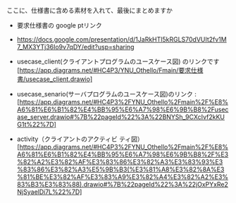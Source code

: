 ここに、仕様書に含める素材を入れて、最後にまとめますか

- 要求仕様書の google ptリンク
- https://docs.google.com/presentation/d/1JaRkHTl5kRGLS70dVUIt2fv1M7_MX3YTj36Io9v7qDY/edit?usp=sharing

- usecase_client(クライアントプログラムのユースケース図) のリンクです[https://app.diagrams.net/#HC4P3/YNU_Othello/Fmain/要求仕様書/usecase_client.drawio]

- usecase_senario(サーバプログラムのユースケース図)のリンク : [https://app.diagrams.net/#HC4P3%2FYNU_Othello%2Fmain%2F%E8%A6%81%E6%B1%82%E4%BB%95%E6%A7%98%E6%9B%B8%2Fusecase_server.drawio#%7B%22pageId%22%3A%22BNYSh_9CXcIvf2kKUG1t%22%7D]

- activity（クライアントのアクティビ
  ティ図） [https://app.diagrams.net/#HC4P3%2FYNU_Othello%2Fmain%2F%E8%A6%81%E6%B1%82%E4%BB%95%E6%A7%98%E6%9B%B8%2F%E3%82%A2%E3%82%AF%E3%83%86%E3%82%A3%E3%83%93%E3%83%86%E3%82%A3%E5%9B%B3(%E3%81%A8%E3%82%8A%E3%81%BE%E3%82%AF%E3%83%A9%E3%82%A4%E3%82%A2%E3%83%B3%E3%83%88).drawio#%7B%22pageId%22%3A%22jOxPYxRe2NjSyaelDi7L%22%7D]
